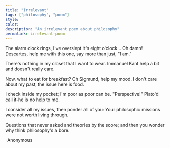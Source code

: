 ```yaml
---
title: "Irrelevant"
tags: ["philosophy", "poem"]
style:
color:
description: "An irrelevant poem about philosophy"
permalink: irrelevant-poem
---
```


The alarm clock rings, I've overslept
it's eight o'clock .. Oh damn!
Descartes, help me with this one, 
say more than just, "I am."

There's nothing in my closet that I want to wear.
Immanuel Kant help a bit and doesn't really care.

Now, what to eat for breakfast?
Oh Sigmund, help my mood.
I don't care about my past, the issue here is food. 

I check inside my pocket; l'm  poor as poor can be.
"Perspective!" Plato'd call it-he is no help to me.

I consider all my issues, then ponder all of you:
Your philosophic missions were not worth living through.

Questions that never asked and theories by the score; 
and then you wonder why think philosophy's a bore.

-Anonymous